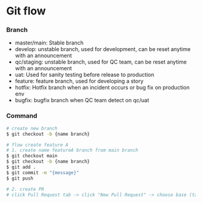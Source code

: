# Git flow
### Branch
- master/main: Stable branch
- develop: unstable branch, used for development, can be reset anytime with an announcement
- qc/staging: unstable branch, used for QC team, can be reset anytime with an announcement
- uat: Used for sanity testing before release to production
- feature: feature branch, used for developing a story
- hotfix: Hotfix branch when an incident occurs or bug fix on production env
- bugfix: bugfix branch when QC team detect on qc/uat

### Command

```bash
# create new branch
$ git checkout -b {name branch}

# flow create feature A
# 1. create name featureA branch from main branch
$ git checkout main
$ git checkout -b {name branch}
$ git add .
$ git commit -m "{message}"
$ git push

# 2. create PR
# click Pull Request tab -> click "New Pull Request" -> choose base (target branch) and compare (your branch) -> click Create Pull Request


```
